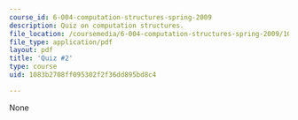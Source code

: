 ```yaml
---
course_id: 6-004-computation-structures-spring-2009
description: Quiz on computation structures.
file_location: /coursemedia/6-004-computation-structures-spring-2009/1083b2708ff095302f2f36dd895bd8c4_MIT6_004s09_quiz02.pdf
file_type: application/pdf
layout: pdf
title: 'Quiz #2'
type: course
uid: 1083b2708ff095302f2f36dd895bd8c4

---
```

None